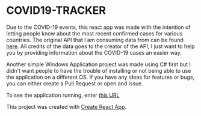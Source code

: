 # COVID19-TRACKER

Due to the COVID-19 events, this react app was made with the intention of letting people know about the most recent confirmed cases for various countries. The original API that I am consuming data from can be found [here](https://rapidapi.com/KishCom/api/covid-19-coronavirus-statistics/details). All credits of the data goes to the creator of the API, I just want to help you by providing information about the COVID-19 cases an easier way.

Another simple Windows Application project was made using C# first but I didn't want people to have the trouble of installing or not being able to use the application on a different OS. If you have any ideas for features or bugs, you can either create a Pull Request or open and issue.

To see the application running, enter [this URL](https://justan0therdev.github.io/COVID19-TRACKER/)

This project was created with [Create React App](https://github.com/facebook/create-react-app).
